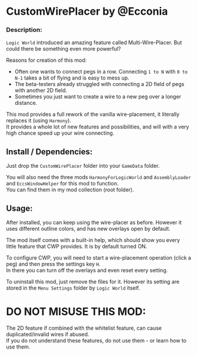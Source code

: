 # CustomWirePlacer by @Ecconia

### Description:

`Logic World` introduced an amazing feature called Multi-Wire-Placer. But could there be something even more powerful? 

Reasons for creation of this mod:

- Often one wants to connect pegs in a row. Connecting `1 to N` with `0 to N-1` takes a bit of flying and is easy to mess up. 
- The beta-testers already struggled with connecting a 2D field of pegs with another 2D field.
- Sometimes you just want to create a wire to a new peg over a longer distance.

This mod provides a full rework of the vanilla wire-placement, it literally replaces it (using `Harmony`).\
It provides a whole lot of new features and possibilities, and will with a very high chance speed up your wire connecting.

## Install / Dependencies:

Just drop the `CustomWirePlacer` folder into your `GameData` folder.

You will also need the three mods `HarmonyForLogicWorld` and `AssemblyLoader` and `EccsWindowHelper` for this mod to function.\
You can find them in my mod collection (root folder).

## Usage:

After installed, you can keep using the wire-placer as before. However it uses different outline colors, and has new overlays open by default.

The mod itself comes with a built-in help, which should show you every little feature that CWP provides. It is by default turned ON.

To configure CWP, you will need to start a wire-placement operation (click a peg) and then press the settings key `H`.\
In there you can turn off the overlays and even reset every setting.

To uninstall this mod, just remove the files for it. However its setting are stored in the `Menu Settings` folder by `Logic World` itself.

# DO NOT MISUSE THIS MOD:

The 2D feature if combined with the whitelist feature, can cause duplicated/invalid wires if abused.\
If you do not understand these features, do not use them - or learn how to use them.
